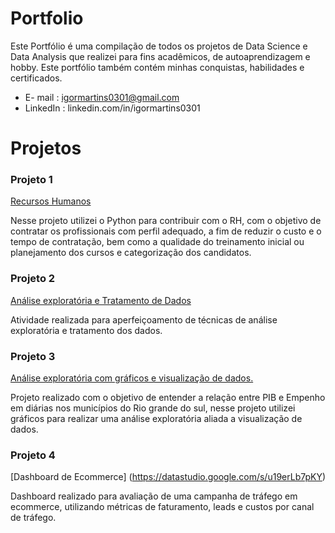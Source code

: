 # Portfolio
Este Portfólio é uma compilação de todos os projetos de Data Science e Data Analysis que realizei para fins acadêmicos, de autoaprendizagem e hobby. Este portfólio também contém minhas conquistas, habilidades e certificados.

* E- mail : igormartins0301@gmail.com
* LinkedIn : linkedin.com/in/igormartins0301

# Projetos

### Projeto 1
[Recursos Humanos](https://github.com/igormartins0301/1.-Projeto-RH)

Nesse projeto utilizei o Python para contribuir com o RH, com o objetivo de contratar os profissionais com perfil adequado, a fim de reduzir o custo e o tempo de contratação, bem como a qualidade do treinamento inicial ou planejamento dos cursos e categorização dos candidatos.


### Projeto 2
[Análise exploratória e Tratamento de Dados](https://github.com/igormartins0301/Analise_exploratoria)

Atividade realizada para aperfeiçoamento de técnicas de análise exploratória e tratamento dos dados.


### Projeto 3
[Análise exploratória com gráficos e visualização de dados.](https://github.com/igormartins0301/visualizacao_de_dados)

Projeto realizado com o objetivo de entender a relação entre PIB e Empenho em diárias nos municípios do Rio grande do sul, nesse projeto utilizei gráficos para realizar uma análise exploratória aliada a visualização de dados.


### Projeto 4
[Dashboard de Ecommerce] (https://datastudio.google.com/s/u19erLb7pKY)

Dashboard realizado para avaliação de uma campanha de tráfego em ecommerce, utilizando métricas de faturamento, leads e custos por canal de tráfego.
